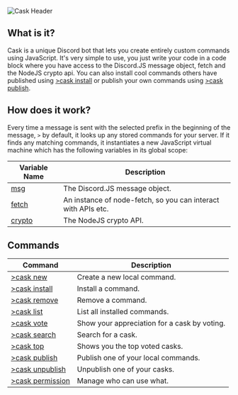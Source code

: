 ![Cask Header](https://i.imgur.com/Z0uGcfV.png)
## What is it?
Cask is a unique Discord bot that lets you create entirely custom commands using JavaScript. It's very simple to use, you just write your code in a code block where you have access to the Discord.JS message object, fetch and the NodeJS crypto api. You can also install cool commands others have published using [>cask install](https://github.com/RekkyRek/cask/blob/master/docs/install.md) or publish your own commands using [>cask publish](https://github.com/RekkyRek/cask/blob/master/docs/publish.md).

## How does it work?
Every time a message is sent with the selected prefix in the beginning of the message, `>` by default, it looks up any stored commands for your server.
If it finds any matching commands, it instantiates a new JavaScript virtual machine which has the following variables in its global scope:

| Variable Name                                                  | Description                                                   |
|----------------------------------------------------------------|---------------------------------------------------------------|
| [msg](https://discord.js.org/#/docs/main/stable/class/Message) | The Discord.JS message object.                                |
| [fetch](https://www.npmjs.com/package/node-fetch)              | An instance of node-fetch, so you can interact with APIs etc. |
| [crypto](https://nodejs.org/api/crypto.html)                   | The NodeJS crypto API.                                        |

## Commands
| Command                                                                             | Description                                        |
|-------------------------------------------------------------------------------------|----------------------------------------------------|
| [>cask new](https://github.com/RekkyRek/cask/blob/master/docs/new.md)               | Create a new local command.                        |
| [>cask install](https://github.com/RekkyRek/cask/blob/master/docs/install.md)       | Install a command.                                 |
| [>cask remove](https://github.com/RekkyRek/cask/blob/master/docs/remove.md)         | Remove a command.                                  |
| [>cask list](https://github.com/RekkyRek/cask/blob/master/docs/list.md)             | List all installed commands.                       |
| [>cask vote](https://github.com/RekkyRek/cask/blob/master/docs/vote.md)             | Show your appreciation for a cask by voting.       |
| [>cask search](https://github.com/RekkyRek/cask/blob/master/docs/search.md)         | Search for a cask.                                 |
| [>cask top](https://github.com/RekkyRek/cask/blob/master/docs/top.md)               | Shows you the top voted casks.                     |
| [>cask publish](https://github.com/RekkyRek/cask/blob/master/docs/publish.md)       | Publish one of your local commands.                |
| [>cask unpublish](https://github.com/RekkyRek/cask/blob/master/docs/unpublish.md)   | Unpublish one of your casks.                       |
| [>cask permission](https://github.com/RekkyRek/cask/blob/master/docs/permission.md) | Manage who can use what.                           |
